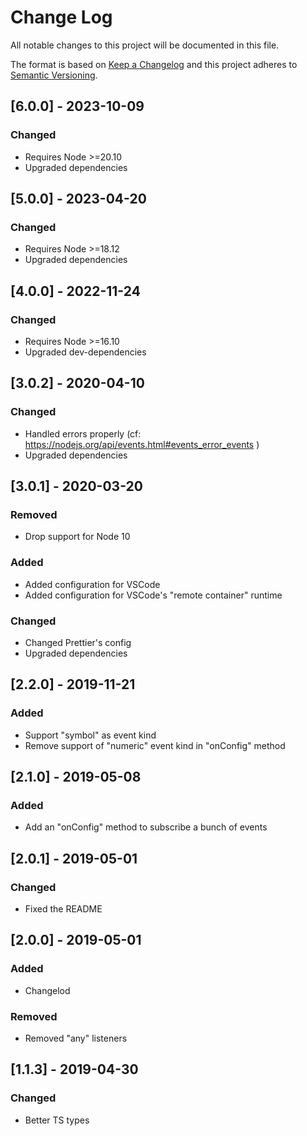 # Change Log

All notable changes to this project will be documented in this file.

The format is based on [Keep a Changelog](http://keepachangelog.com/)
and this project adheres to [Semantic Versioning](http://semver.org/).

## [6.0.0] - 2023-10-09

### Changed

- Requires Node >=20.10
- Upgraded dependencies

## [5.0.0] - 2023-04-20

### Changed

- Requires Node >=18.12
- Upgraded dependencies

## [4.0.0] - 2022-11-24

### Changed

- Requires Node >=16.10
- Upgraded dev-dependencies

## [3.0.2] - 2020-04-10

### Changed

- Handled errors properly (cf: https://nodejs.org/api/events.html#events_error_events )
- Upgraded dependencies

## [3.0.1] - 2020-03-20

### Removed

- Drop support for Node 10

### Added

- Added configuration for VSCode
- Added configuration for VSCode's "remote container" runtime

### Changed

- Changed Prettier's config
- Upgraded dependencies

## [2.2.0] - 2019-11-21

### Added

- Support "symbol" as event kind
- Remove support of "numeric" event kind in "onConfig" method

## [2.1.0] - 2019-05-08

### Added

- Add an "onConfig" method to subscribe a bunch of events

## [2.0.1] - 2019-05-01

### Changed

- Fixed the README

## [2.0.0] - 2019-05-01

### Added

- Changelod

### Removed

- Removed "any" listeners

## [1.1.3] - 2019-04-30

### Changed

- Better TS types
